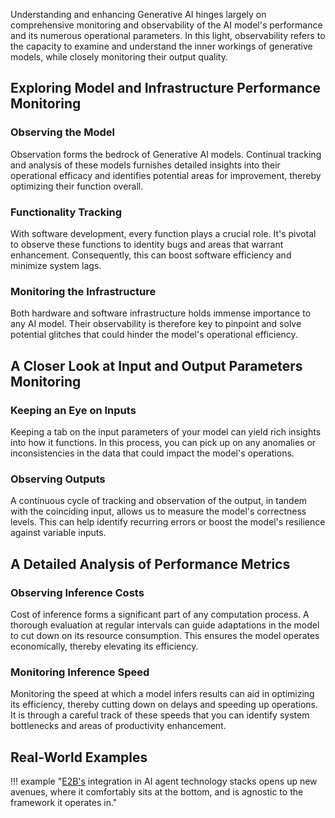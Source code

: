 Understanding and enhancing Generative AI hinges largely on comprehensive monitoring and observability of the AI model's performance and its numerous operational parameters. In this light, observability refers to the capacity to examine and understand the inner workings of generative models, while closely monitoring their output quality. 

## Exploring Model and Infrastructure Performance Monitoring
### Observing the Model
Observation forms the bedrock of Generative AI models. Continual tracking and analysis of these models furnishes detailed insights into their operational efficacy and identifies potential areas for improvement, thereby optimizing their function overall.

### Functionality Tracking
With software development, every function plays a crucial role. It's pivotal to observe these functions to identity bugs and areas that warrant enhancement. Consequently, this can boost software efficiency and minimize system lags.

### Monitoring the Infrastructure
Both hardware and software infrastructure holds immense importance to any AI model. Their observability is therefore key to pinpoint and solve potential glitches that could hinder the model's operational efficiency.

## A Closer Look at Input and Output Parameters Monitoring
### Keeping an Eye on Inputs
Keeping a tab on the input parameters of your model can yield rich insights into how it functions. In this process, you can pick up on any anomalies or inconsistencies in the data that could impact the model's operations.

### Observing Outputs
A continuous cycle of tracking and observation of the output, in tandem with the coinciding input, allows us to measure the model's correctness levels. This can help identify recurring errors or boost the model's resilience against variable inputs.

## A Detailed Analysis of Performance Metrics
### Observing Inference Costs
Cost of inference forms a significant part of any computation process. A thorough evaluation at regular intervals can guide adaptations in the model to cut down on its resource consumption. This ensures the model operates economically, thereby elevating its efficiency.

### Monitoring Inference Speed
Monitoring the speed at which a model infers results can aid in optimizing its efficiency, thereby cutting down on delays and speeding up operations. It is through a careful track of these speeds that you can identify system bottlenecks and areas of productivity enhancement.

## Real-World Examples
!!! example "[E2B's](https://github.com/e2b-dev/e2b) integration in AI agent technology stacks opens up new avenues, where it comfortably sits at the bottom, and is agnostic to the framework it operates in."
